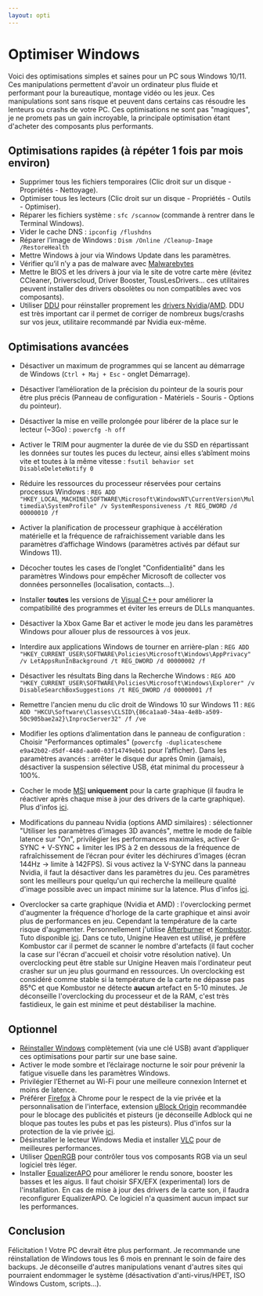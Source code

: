 ```yaml
---
layout: opti
---
```


# Optimiser Windows

Voici des optimisations simples et saines pour un PC sous Windows 10/11. Ces manipulations permettent d'avoir un ordinateur plus fluide et performant pour la bureautique, montage vidéo ou les jeux. Ces manipulations sont sans risque et peuvent dans certains cas résoudre les lenteurs ou crashs de votre PC. Ces optimisations ne sont pas "magiques", je ne promets pas un gain incroyable, la principale optimisation étant d'acheter des composants plus performants.

## Optimisations rapides (à répéter 1 fois par mois environ)

* Supprimer tous les fichiers temporaires (Clic droit sur un disque - Propriétés - Nettoyage).
* Optimiser tous les lecteurs (Clic droit sur un disque - Propriétés - Outils - Optimiser).
* Réparer les fichiers système : `sfc /scannow` (commande à rentrer dans le Terminal Windows).
* Vider le cache DNS : `ipconfig /flushdns`
* Réparer l’image de Windows : `Dism /Online /Cleanup-Image /RestoreHealth`
* Mettre Windows à jour via Windows Update dans les paramètres.
* Vérifier qu’il n’y a pas de malware avec [Malwarebytes](https://fr.malwarebytes.com/)
* Mettre le BIOS et les drivers à jour via le site de votre carte mère (évitez CCleaner, Driverscloud, Driver Booster, TousLesDrivers... ces utilitaires peuvent installer des drivers obsolètes ou non compatibles avec vos composants).
* Utiliser [DDU](https://www.guru3d.com/files-details/display-driver-uninstaller-download.html) pour réinstaller proprement les [drivers Nvidia](https://www.nvidia.fr/Download/index.aspx?lang=fr)/[AMD](https://www.amd.com/en/support). DDU est très important car il permet de corriger de nombreux bugs/crashs sur vos jeux, utilitaire recommandé par Nvidia eux-même.

## Optimisations avancées

* Désactiver un maximum de programmes qui se lancent au démarrage de Windows (`Ctrl + Maj + Esc` - onglet Démarrage).

* Désactiver l’amélioration de la précision du pointeur de la souris pour être plus précis (Panneau de configuration - Matériels - Souris - Options du pointeur).

* Désactiver la mise en veille prolongée pour libérer de la place sur le lecteur (~3Go) : `powercfg -h off`

* Activer le TRIM pour augmenter la durée de vie du SSD en répartissant les données sur toutes les puces du lecteur, ainsi elles s’abîment moins vite et toutes à la même vitesse : `fsutil behavior set DisableDeleteNotify 0`

* Réduire les ressources du processeur réservées pour certains processus Windows : `REG ADD "HKEY_LOCAL_MACHINE\SOFTWARE\Microsoft\WindowsNT\CurrentVersion\Multimedia\SystemProfile" /v SystemResponsiveness /t REG_DWORD /d 00000010 /f`

* Activer la planification de processeur graphique à accélération matérielle et la fréquence de rafraichissement variable dans les paramètres d’affichage Windows (paramètres activés par défaut sur Windows 11).

* Décocher toutes les cases de l’onglet "Confidentialité" dans les paramètres Windows pour empêcher Microsoft de collecter vos données personnelles (localisation, contacts...).

* Installer **toutes** les versions de [Visual C++](https://www.techpowerup.com/download/visual-c-redistributable-runtime-package-all-in-one/) pour améliorer la compatibilité des programmes et éviter les erreurs de DLLs manquantes.

* Désactiver la Xbox Game Bar et activer le mode jeu dans les paramètres Windows pour allouer plus de ressources à vos jeux.

* Interdire aux applications Windows de tourner en arrière-plan : `REG ADD "HKEY_CURRENT_USER\SOFTWARE\Policies\Microsoft\Windows\AppPrivacy" /v LetAppsRunInBackground /t REG_DWORD /d 00000002 /f`

* Désactiver les résultats Bing dans la Recherche Windows : `REG ADD "HKEY_CURRENT_USER\SOFTWARE\Policies\Microsoft\Windows\Explorer" /v DisableSearchBoxSuggestions /t REG_DWORD /d 00000001 /f`

* Remettre l'ancien menu du clic droit de Windows 10 sur Windows 11 : `REG ADD "HKCU\Software\Classes\CLSID\{86ca1aa0-34aa-4e8b-a509-50c905bae2a2}\InprocServer32" /f /ve`

* Modifier les options d’alimentation dans le panneau de configuration : Choisir "Performances optimales" (`powercfg -duplicatescheme
e9a42b02-d5df-448d-aa00-03f14749eb61` pour l’afficher). Dans les paramètres avancés : arrêter le disque dur après 0min (jamais), désactiver la suspension sélective USB, état minimal du processeur à 100%.

* Cocher le mode [MSI](https://www.mediafire.com/file/ewpy1p0rr132thk/MSI_util_v3.zip/file) **uniquement** pour la carte graphique (il faudra le réactiver après chaque mise à jour des drivers de la carte graphique). Plus d'infos [ici](https://forum.malekal.com/viewtopic.php?t=62058).

* Modifications du panneau Nvidia (options AMD similaires) : sélectionner "Utiliser les paramètres d’images 3D avancés", mettre le mode de faible latence sur "On", privilégier les performances maximales, activer G-SYNC + V-SYNC + limiter les IPS à 2 en dessous de la fréquence de rafraîchissement de l’écran pour éviter les déchirures d’images (écran 144Hz → limite à 142FPS). Si vous activez la V-SYNC dans la panneau Nvidia, il faut la désactiver dans les paramètres du jeu. Ces paramètres sont les meilleurs pour quelqu'un qui recherche la meilleure qualité d'image possible avec un impact minime sur la latence. Plus d'infos [ici](https://blurbusters.com/gsync/gsync101-input-lag-tests-and-settings/14/).

* Overclocker sa carte graphique (Nvidia et AMD) : l'overclocking permet d'augmenter la fréquence d'horloge de la carte graphique et ainsi avoir plus de performances en jeu. Cependant la température de la carte risque d'augmenter. Personnellement j'utilise [Afterburner](https://www.msi.com/Landing/afterburner/graphics-cards) et [Kombustor](https://msikombustor.com/). Tuto disponible [ici](https://www.youtube.com/watch?v=64GJck-GWaM). Dans ce tuto, Unigine Heaven est utilisé, je préfère Kombustor car il permet de scanner le nombre d'artefacts (il faut cocher la case sur l'écran d'accueil et choisir votre résolution native). Un overclocking peut être stable sur Unigine Heaven mais l'ordinateur peut crasher sur un jeu plus gourmand en ressources. Un overclocking est considéré comme stable si la température de la carte ne dépasse pas 85°C et que Kombustor ne détecte **aucun** artefact en 5-10 minutes. Je déconseille l'overclocking du processeur et de la RAM, c'est très fastidieux, le gain est minime et peut déstabiliser la machine.

## Optionnel

* [Réinstaller Windows](https://www.youtube.com/watch?v=uHOP4UbEGug) complètement (via une clé USB) avant d’appliquer ces optimisations pour partir sur une base saine.
* Activer le mode sombre et l’éclairage nocturne le soir pour prévenir la fatigue visuelle dans les paramètres Windows.
* Privilégier l’Ethernet au Wi-Fi pour une meilleure connexion Internet et moins de latence.
* Préférer [Firefox](https://www.mozilla.org/fr/firefox/new/) à Chrome pour le respect de la vie privée et la personnalisation de l'interface, extension [uBlock Origin](https://addons.mozilla.org/fr/firefox/addon/ublock-origin/) recommandée pour le blocage des publicités et pisteurs (je déconseille Adblock qui ne bloque pas toutes les pubs et pas les pisteurs). Plus d'infos sur la protection de la vie privée [ici](https://privacyguides.org/).
* Désinstaller le lecteur Windows Media et installer [VLC](https://www.videolan.org/index.fr.html) pour de meilleures performances.
* Utiliser [OpenRGB](https://openrgb.org/releases.html) pour contrôler tous vos composants RGB via un seul logiciel très léger.
* Installer [EqualizerAPO](https://sourceforge.net/projects/equalizerapo/) pour améliorer le rendu sonore, booster les basses et les aigus. Il faut choisir SFX/EFX (experimental) lors de l'installation. En cas de mise à jour des drivers de la carte son, il faudra reconfigurer EqualizerAPO. Ce logiciel n'a quasiment aucun impact sur les performances.

## Conclusion

Félicitation ! Votre PC devrait être plus performant. Je recommande une réinstallation de Windows tous les 6 mois en prennant le soin de faire des backups. Je déconseille d'autres manipulations venant d'autres sites qui pourraient endommager le système (désactivation d'anti-virus/HPET, ISO Windows Custom, scripts...).
